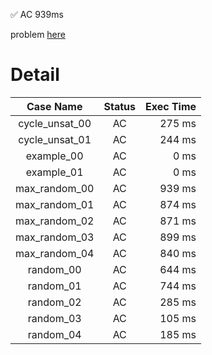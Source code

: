✅  AC  939ms

problem [here](https://judge.yosupo.jp/problem/two_sat)

# Detail

| Case Name | Status | Exec Time |
|:---------:|:------:|---------:|
| cycle_unsat_00 | AC | 275 ms |
| cycle_unsat_01 | AC | 244 ms |
| example_00 | AC | 0 ms |
| example_01 | AC | 0 ms |
| max_random_00 | AC | 939 ms |
| max_random_01 | AC | 874 ms |
| max_random_02 | AC | 871 ms |
| max_random_03 | AC | 899 ms |
| max_random_04 | AC | 840 ms |
| random_00 | AC | 644 ms |
| random_01 | AC | 744 ms |
| random_02 | AC | 285 ms |
| random_03 | AC | 105 ms |
| random_04 | AC | 185 ms |


